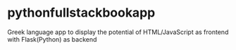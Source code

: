 # pythonfullstackbookapp
Greek language app to display the potential of HTML/JavaScript as frontend with Flask(Python) as backend

